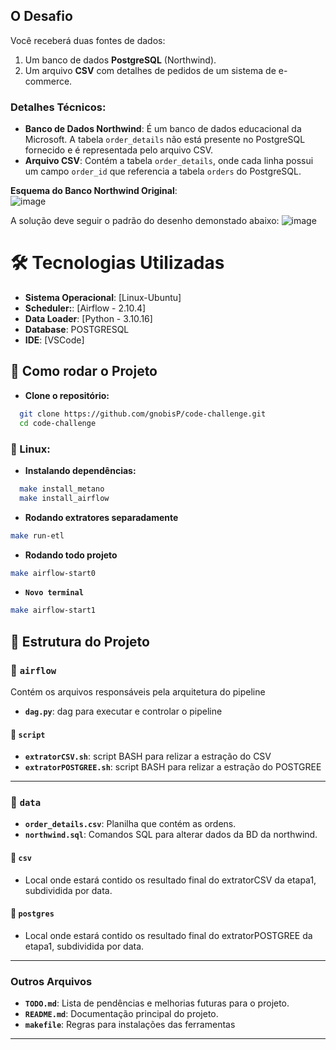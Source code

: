 ## O Desafio

Você receberá duas fontes de dados: 
1. Um banco de dados **PostgreSQL** (Northwind). 
2. Um arquivo **CSV** com detalhes de pedidos de um sistema de e-commerce.

### Detalhes Técnicos:
- **Banco de Dados Northwind**: É um banco de dados educacional da Microsoft. A tabela `order_details` não está presente no PostgreSQL fornecido e é representada pelo arquivo CSV.
- **Arquivo CSV**: Contém a tabela `order_details`, onde cada linha possui um campo `order_id` que referencia a tabela `orders` do PostgreSQL.

**Esquema do Banco Northwind Original**:  
![image](https://user-images.githubusercontent.com/49417424/105997621-9666b980-608a-11eb-86fd-db6b44ece02a.png)


A solução deve seguir o padrão do desenho demonstado abaixo:
![image](docs/diagrama_embulk_meltano.jpg)

# 🛠 Tecnologias Utilizadas 
- **Sistema Operacional**: [Linux-Ubuntu] 
- **Scheduler:**: [Airflow - 2.10.4] 
- **Data Loader**: [Python - 3.10.16]
- **Database**: POSTGRESQL
- **IDE**: [VSCode]

## 🚀 Como rodar o Projeto
  - **Clone o repositório:**
```sh
  git clone https://github.com/gnobisP/code-challenge.git
  cd code-challenge
```
### 🐧 Linux:
  - **Instalando dependências:**
```sh
  make install_metano
  make install_airflow
```
- **Rodando extratores separadamente**
```sh
make run-etl
```
- **Rodando todo projeto**
```sh
make airflow-start0
```
- **`Novo terminal`**
 ```sh
make airflow-start1
```

## 📁 Estrutura do Projeto

### 📂 `airflow`
Contém os arquivos responsáveis pela arquitetura do pipeline

- **`dag.py`**: dag para executar e controlar o pipeline
#### 📂 `script`
- **`extratorCSV.sh`**: script BASH para relizar a estração do CSV
- **`extratorPOSTGREE.sh`**: script BASH para relizar a estração do POSTGREE
---

### 📂 `data`
- **`order_details.csv`**: Planilha que contém as ordens.
- **`northwind.sql`**: Comandos SQL para alterar dados da BD da northwind.

#### 📂 `csv`
- Local onde estará contido os resultado final do extratorCSV da etapa1, subdividida por data.
#### 📂 `postgres`
- Local onde estará contido os resultado final do extratorPOSTGREE da etapa1, subdividida por data.
---

### Outros Arquivos
- **`TODO.md`**: Lista de pendências e melhorias futuras para o projeto.
- **`README.md`**: Documentação principal do projeto.
- **`makefile`**: Regras para instalações das ferramentas
---